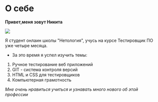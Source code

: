 # О себе
**Привет,меня зовут Никита**

![](https://sun9-12.userapi.com/impf/c844216/v844216228/12be81/XKa4nl6OjBQ.jpg?size=712x712&quality=96&sign=9b0cc5f73289b27012a7cba6c432aea5&type=album./img.jpg)

Я студент онлаин школы "Нетология", учусь на курсе Тестировщик ПО уже четыре месяца.

* За это время я успел изучить темы:

1. Ручное тестирование веб приложений 
2. GIT - система контроля версий
3. HTML и СSS для тестировщиков
4. Компьютерная грамотность 
  
  _Мне очень нравиться учиться и узнавать много нового об этой профессии_